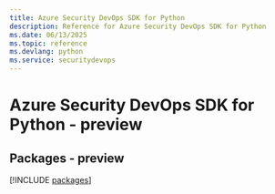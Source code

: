 ```yaml
---
title: Azure Security DevOps SDK for Python
description: Reference for Azure Security DevOps SDK for Python
ms.date: 06/13/2025
ms.topic: reference
ms.devlang: python
ms.service: securitydevops
---
```

# Azure Security DevOps SDK for Python - preview
## Packages - preview
[!INCLUDE [packages](security-devops-index.md)]
